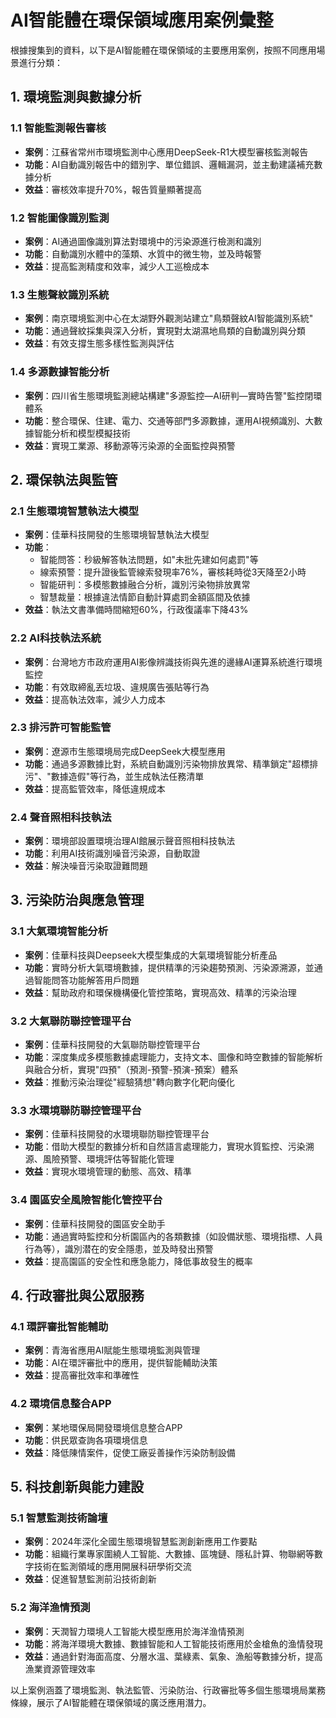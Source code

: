 # AI智能體在環保領域應用案例彙整

根據搜集到的資料，以下是AI智能體在環保領域的主要應用案例，按照不同應用場景進行分類：

## 1. 環境監測與數據分析

### 1.1 智能監測報告審核
- **案例**：江蘇省常州市環境監測中心應用DeepSeek-R1大模型審核監測報告
- **功能**：AI自動識別報告中的錯別字、單位錯誤、邏輯漏洞，並主動建議補充數據分析
- **效益**：審核效率提升70%，報告質量顯著提高

### 1.2 智能圖像識別監測
- **案例**：AI通過圖像識別算法對環境中的污染源進行檢測和識別
- **功能**：自動識別水體中的藻類、水質中的微生物，並及時報警
- **效益**：提高監測精度和效率，減少人工巡檢成本

### 1.3 生態聲紋識別系統
- **案例**：南京環境監測中心在太湖野外觀測站建立"鳥類聲紋AI智能識別系統"
- **功能**：通過聲紋採集與深入分析，實現對太湖濕地鳥類的自動識別與分類
- **效益**：有效支撐生態多樣性監測與評估

### 1.4 多源數據智能分析
- **案例**：四川省生態環境監測總站構建"多源監控—AI研判—實時告警"監控閉環體系
- **功能**：整合環保、住建、電力、交通等部門多源數據，運用AI視頻識別、大數據智能分析和模型模擬技術
- **效益**：實現工業源、移動源等污染源的全面監控與預警

## 2. 環保執法與監管

### 2.1 生態環境智慧執法大模型
- **案例**：佳華科技開發的生態環境智慧執法大模型
- **功能**：
  - 智能問答：秒級解答執法問題，如"未批先建如何處罰"等
  - 線索預警：提升證後監管線索發現率76%，審核耗時從3天降至2小時
  - 智能研判：多模態數據融合分析，識別污染物排放異常
  - 智慧裁量：根據違法情節自動計算處罰金額區間及依據
- **效益**：執法文書準備時間縮短60%，行政復議率下降43%

### 2.2 AI科技執法系統
- **案例**：台灣地方市政府運用AI影像辨識技術與先進的邊緣AI運算系統進行環境監控
- **功能**：有效取締亂丟垃圾、違規廣告張貼等行為
- **效益**：提高執法效率，減少人力成本

### 2.3 排污許可智能監管
- **案例**：遼源市生態環境局完成DeepSeek大模型應用
- **功能**：通過多源數據比對，系統自動識別污染物排放異常、精準鎖定"超標排污"、"數據造假"等行為，並生成執法任務清單
- **效益**：提高監管效率，降低違規成本

### 2.4 聲音照相科技執法
- **案例**：環境部設置環境治理AI館展示聲音照相科技執法
- **功能**：利用AI技術識別噪音污染源，自動取證
- **效益**：解決噪音污染取證難問題

## 3. 污染防治與應急管理

### 3.1 大氣環境智能分析
- **案例**：佳華科技與Deepseek大模型集成的大氣環境智能分析產品
- **功能**：實時分析大氣環境數據，提供精準的污染趨勢預測、污染源溯源，並通過智能問答功能解答用戶問題
- **效益**：幫助政府和環保機構優化管控策略，實現高效、精準的污染治理

### 3.2 大氣聯防聯控管理平台
- **案例**：佳華科技開發的大氣聯防聯控管理平台
- **功能**：深度集成多模態數據處理能力，支持文本、圖像和時空數據的智能解析與融合分析，實現"四預"（預測-預警-預演-預案）體系
- **效益**：推動污染治理從"經驗猜想"轉向數字化靶向優化

### 3.3 水環境聯防聯控管理平台
- **案例**：佳華科技開發的水環境聯防聯控管理平台
- **功能**：借助大模型的數據分析和自然語言處理能力，實現水質監控、污染溯源、風險預警、環境評估等智能化管理
- **效益**：實現水環境管理的動態、高效、精準

### 3.4 園區安全風險智能化管控平台
- **案例**：佳華科技開發的園區安全助手
- **功能**：通過實時監控和分析園區內的各類數據（如設備狀態、環境指標、人員行為等），識別潜在的安全隱患，並及時發出預警
- **效益**：提高園區的安全性和應急能力，降低事故發生的概率

## 4. 行政審批與公眾服務

### 4.1 環評審批智能輔助
- **案例**：青海省應用AI賦能生態環境監測與管理
- **功能**：AI在環評審批中的應用，提供智能輔助決策
- **效益**：提高審批效率和準確性

### 4.2 環境信息整合APP
- **案例**：某地環保局開發環境信息整合APP
- **功能**：供民眾查詢各項環境信息
- **效益**：降低陳情案件，促使工廠妥善操作污染防制設備

## 5. 科技創新與能力建設

### 5.1 智慧監測技術論壇
- **案例**：2024年深化全國生態環境智慧監測創新應用工作要點
- **功能**：組織行業專家圍繞人工智能、大數據、區塊鏈、隱私計算、物聯網等數字技術在監測領域的應用開展科研學術交流
- **效益**：促進智慧監測前沿技術創新

### 5.2 海洋渔情預測
- **案例**：天潤智力環境人工智能大模型應用於海洋渔情預測
- **功能**：將海洋環境大數據、數據智能和人工智能技術應用於金槍魚的渔情發現
- **效益**：通過針對海面高度、分層水溫、葉綠素、氣象、漁船等數據分析，提高漁業資源管理效率

以上案例涵蓋了環境監測、執法監管、污染防治、行政審批等多個生態環境局業務條線，展示了AI智能體在環保領域的廣泛應用潛力。
